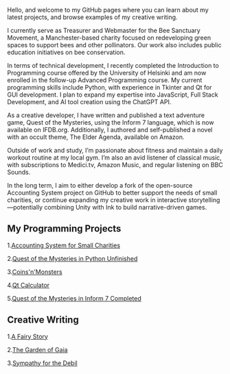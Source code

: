 Hello, and welcome to my GitHub pages where you can learn about my latest projects, and browse examples of my creative writing.

I currently serve as Treasurer and Webmaster for the Bee Sanctuary Movement, a Manchester-based charity focused on redeveloping green spaces to support bees and other pollinators. Our work also includes public education initiatives on bee conservation.

In terms of technical development, I recently completed the Introduction to Programming course offered by the University of Helsinki and am now enrolled in the follow-up Advanced Programming course. My current programming skills include Python, with experience in Tkinter and Qt for GUI development. I plan to expand my expertise into JavaScript, Full Stack Development, and AI tool creation using the ChatGPT API.

As a creative developer, I have written and published a text adventure game, Quest of the Mysteries, using the Inform 7 language, which is now available on IFDB.org. Additionally, I authored and self-published a novel with an occult theme, The Elder Agenda, available on Amazon.

Outside of work and study, I’m passionate about fitness and maintain a daily workout routine at my local gym. I’m also an avid listener of classical music, with subscriptions to Medici.tv, Amazon Music, and regular listening on BBC Sounds.

In the long term, I aim to either develop a fork of the open-source Accounting System project on GitHub to better support the needs of small charities, or continue expanding my creative work in interactive storytelling—potentially combining Unity with Ink to build narrative-driven games.

## My Programming Projects

1.[Accounting System for Small Charities](https://github.com/bjmcgill/Accounting-System-for-Small-Charities)

2.[Quest of the Mysteries in Python Unfinished](https://github.com/bjmcgill/Quest-of-the-Mysteries)

3.[Coins'n'Monsters](https://github.com/bjmcgill/coins-n-monsters)

4.[Qt Calculator](https://github.com/bjmcgill/calculator)

5.[Quest of the Mysteries in Inform 7 Completed](https://ifdb.org/viewgame?id=uczj0af83xin3bwd)

## Creative Writing

1.[A Fairy Story](https://bjmcgill.github.io/A-Fairy-Story)

2.[The Garden of Gaia](https://bjmcgill.github.io/The-Garden-of-Gaia)

3.[Sympathy for the Debil](https://bjmcgill.github.io/Sympathy-for-the-Devil)
